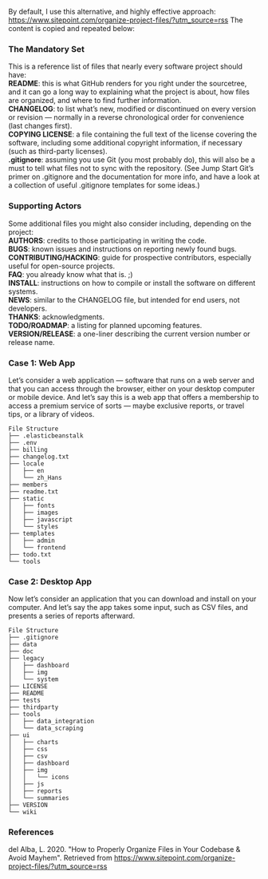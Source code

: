 By default, I use this alternative, and highly effective approach: https://www.sitepoint.com/organize-project-files/?utm_source=rss 
The content is copied and repeated below:

### The Mandatory Set
This is a reference list of files that nearly every software project should have:   
__README__: this is what GitHub renders for you right under the sourcetree, and it can go a long way to explaining what the project is about, how files are organized, and where to find further information.  
__CHANGELOG__: to list what’s new, modified or discontinued on every version or revision — normally in a reverse chronological order for convenience (last changes first).  
__COPYING LICENSE__: a file containing the full text of the license covering the software, including some additional copyright information, if necessary (such as third-party licenses).   
__.gitignore__: assuming you use Git (you most probably do), this will also be a must to tell what files not to sync with the repository. (See Jump Start Git’s primer on .gitignore and the documentation for more info, and have a look at a collection of useful .gitignore templates for some ideas.)  

### Supporting Actors
Some additional files you might also consider including, depending on the project:   
__AUTHORS__: credits to those participating in writing the code.  
__BUGS__: known issues and instructions on reporting newly found bugs.  
__CONTRIBUTING/HACKING__: guide for prospective contributors, especially useful for open-source projects.  
__FAQ__: you already know what that is. ;)   
__INSTALL__: instructions on how to compile or install the software on different systems.   
__NEWS__: similar to the CHANGELOG file, but intended for end users, not developers.   
__THANKS__: acknowledgments.  
__TODO/ROADMAP__: a listing for planned upcoming features.  
__VERSION/RELEASE__: a one-liner describing the current version number or release name.   

### Case 1: Web App
Let’s consider a web application — software that runs on a web server and that you can access through the browser, either on your desktop computer or mobile device. And let’s say this is a web app that offers a membership to access a premium service of sorts — maybe exclusive reports, or travel tips, or a library of videos.
```
File Structure
├── .elasticbeanstalk
├── .env
├── billing
├── changelog.txt
├── locale
│   ├── en
│   └── zh_Hans
├── members
├── readme.txt
├── static
│   ├── fonts
│   ├── images
│   ├── javascript
│   └── styles
├── templates
│   ├── admin
│   └── frontend
├── todo.txt
└── tools
```

### Case 2: Desktop App
Now let’s consider an application that you can download and install on your computer. And let’s say the app takes some input, such as CSV files, and presents a series of reports afterward.

```
File Structure
├── .gitignore
├── data
├── doc
├── legacy
│   ├── dashboard
│   ├── img
│   └── system
├── LICENSE
├── README
├── tests
├── thirdparty
├── tools
│   ├── data_integration
│   └── data_scraping
├── ui
│   ├── charts
│   ├── css
│   ├── csv
│   ├── dashboard
│   ├── img
│   │   └── icons
│   ├── js
│   ├── reports
│   └── summaries
├── VERSION
└── wiki
```


### References
del Alba, L. 2020. "How to Properly Organize Files in Your Codebase & Avoid Mayhem". Retrieved from https://www.sitepoint.com/organize-project-files/?utm_source=rss
